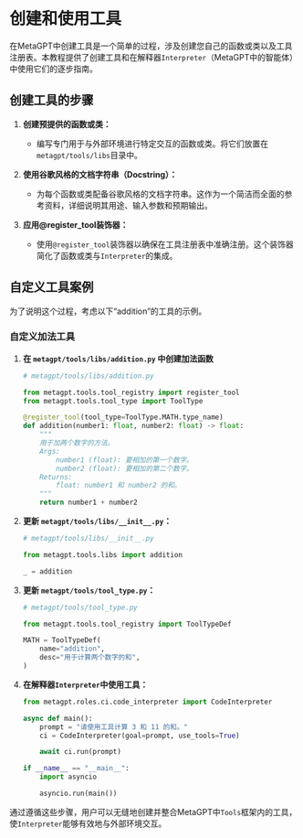# 创建和使用工具

在MetaGPT中创建工具是一个简单的过程，涉及创建您自己的函数或类以及工具注册表。本教程提供了创建工具和在解释器`Interpreter`（MetaGPT中的智能体）中使用它们的逐步指南。

## 创建工具的步骤

1. **创建预提供的函数或类：**

   - 编写专门用于与外部环境进行特定交互的函数或类。将它们放置在`metagpt/tools/libs`目录中。

2. **使用谷歌风格的文档字符串（Docstring）：**

   - 为每个函数或类配备谷歌风格的文档字符串。这作为一个简洁而全面的参考资料，详细说明其用途、输入参数和预期输出。

3. **应用@register_tool装饰器：**
   - 使用`@register_tool`装饰器以确保在工具注册表中准确注册。这个装饰器简化了函数或类与`Interpreter`的集成。

## 自定义工具案例

为了说明这个过程，考虑以下“addition”的工具的示例。

### 自定义加法工具

1. **在 `metagpt/tools/libs/addition.py` 中创建加法函数**

   ```python
   # metagpt/tools/libs/addition.py

   from metagpt.tools.tool_registry import register_tool
   from metagpt.tools.tool_type import ToolType

   @register_tool(tool_type=ToolType.MATH.type_name)
   def addition(number1: float, number2: float) -> float:
       """
       用于加两个数字的方法。
       Args:
           number1 (float): 要相加的第一个数字。
           number2 (float): 要相加的第二个数字。
       Returns:
           float: number1 和 number2 的和。
       """
       return number1 + number2
   ```

2. **更新 `metagpt/tools/libs/__init__.py`：**

   ```python
   # metagpt/tools/libs/__init__.py

   from metagpt.tools.libs import addition

   _ = addition
   ```

3. **更新 `metagpt/tools/tool_type.py`：**

   ```python
   # metagpt/tools/tool_type.py

   from metagpt.tools.tool_registry import ToolTypeDef

   MATH = ToolTypeDef(
       name="addition",
       desc="用于计算两个数字的和",
   )
   ```

4. **在解释器`Interpreter`中使用工具：**

   ```python
   from metagpt.roles.ci.code_interpreter import CodeInterpreter

   async def main():
       prompt = "请使用工具计算 3 和 11 的和。"
       ci = CodeInterpreter(goal=prompt, use_tools=True)

       await ci.run(prompt)

   if __name__ == "__main__":
       import asyncio

       asyncio.run(main())
   ```

通过遵循这些步骤，用户可以无缝地创建并整合MetaGPT中`Tools`框架内的工具，使`Interpreter`能够有效地与外部环境交互。
